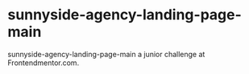 # sunnyside-agency-landing-page-main
sunnyside-agency-landing-page-main a junior challenge at Frontendmentor.com. 
